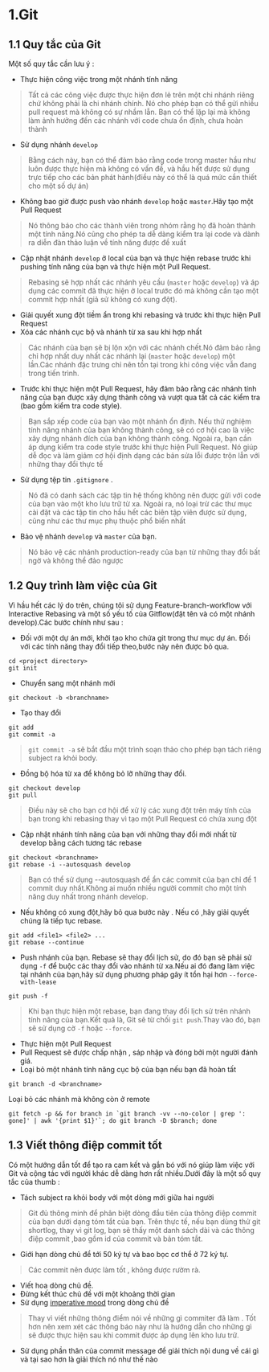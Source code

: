 # 1.Git
## 1.1 Quy tắc của Git
Một số quy tắc cần lưu ý : 
* Thực hiện công việc trong một nhánh tính năng
> Tất cả các công việc được thực hiện đơn lẻ trên một chi nhánh riêng chứ không phải là chi nhánh chính. Nó cho phép bạn có thể gửi nhiều pull request mà không có sự nhầm lẫn. Bạn có thể lặp lại mà không làm ảnh hưởng đến các nhánh với code chưa ổn định, chưa hoàn thành
* Sử dụng nhánh `develop`
> Bằng cách này, bạn có thể đảm bảo rằng code trong master hầu như luôn được thực hiện mà không có vấn đề, và hầu hết được sử dụng trực tiếp cho các bản phát hành(điều này có thể là quá mức cần thiết cho một số dự án)
* Không bao giờ được push vào nhánh `develop` hoặc `master`.Hãy tạo một Pull Request
> Nó thông báo cho các thành viên trong nhóm rằng họ đã hoàn thành một tính năng.Nó cũng cho phép ta dễ dàng kiểm tra lại code và dành ra diễn đàn thảo luận về tính năng được đề xuất
* Cập nhật nhánh `develop` ở local của bạn và thực hiện rebase trước khi pushing tính năng của bạn và thực hiện một Pull Request.
> Rebasing sẽ hợp nhất các nhánh yêu cầu (`master` hoặc `develop`) và áp dụng các commit đã thực hiện ở local trước đó mà không cần tạo một commit hợp nhất (giả sử không có xung đột).
* Giải quyết xung đột tiềm ẩn trong khi rebasing và trước khi thực hiện Pull Request
* Xóa các nhánh cục bộ và nhánh từ xa sau khi hợp nhất
> Các nhánh của bạn sẽ bị lộn xộn với các nhánh chết.Nó đảm bảo rằng chỉ hợp nhất duy nhất các nhánh lại (`master` hoặc `develop`) một lần.Các nhánh đặc trưng chỉ nên tồn tại trong khi công việc vẫn đang trong tiến trình.
* Trước khi thực hiện một Pull Request, hãy đảm bảo rằng các nhánh tính năng của bạn được xây dựng thành công và vượt qua tất cả các kiểm tra (bao gồm kiểm tra code style).
> Bạn sắp xếp code của bạn vào một nhánh ổn định. Nếu thử nghiệm tính năng nhánh của bạn không thành công, sẽ có cơ hội cao là việc xây dựng nhánh đích của bạn không thành công. Ngoài ra, bạn cần áp dụng kiểm tra code style trước khi thực hiện Pull Request. Nó giúp dễ đọc và làm giảm cơ hội định dạng các bản sửa lỗi được trộn lẫn với những thay đổi thực tế
* Sử dụng tệp tin `.gitignore` .
> Nó đã có danh sách các tập tin hệ thống không nên được gửi với code của bạn vào một kho lưu trữ từ xa. Ngoài ra, nó loại trừ các thư mục cài đặt và các tập tin cho hầu hết các biên tập viên được sử dụng, cũng như các thư mục phụ thuộc phổ biến nhất
* Bảo vệ nhánh `develop` và `master` của bạn.
> Nó bảo vệ các nhánh production-ready của bạn từ những thay đổi bất ngờ và không thể đảo ngược
## 1.2 Quy trình làm việc của Git
Vì hầu hết các lý do trên, chúng tôi sử dụng Feature-branch-workflow với Interactive Rebasing và một số yếu tố của Gitflow(đặt tên và có một nhánh develop).Các bước chính như sau :
* Đối với một dự án mới, khởi tạo kho chứa git trong thư mục dự án. Đối với các tính năng thay đổi tiếp theo,bước này nên được bỏ qua.
```
cd <project directory>
git init
```
* Chuyển sang một nhánh mới
```
git checkout -b <branchname>
```
* Tạo thay đổi 
```
git add
git commit -a
```
> `git commit -a` sẽ bắt đầu một trình soạn thảo cho phép bạn tách riêng subject ra khỏi body.
* Đồng bộ hóa từ xa để không bỏ lỡ những thay đổi.
```
git checkout develop
git pull
```
> Điều này sẽ cho bạn cơ hội để xử lý các xung đột trên máy tính của bạn trong khi rebasing thay vì tạo một Pull Request có chứa xung đột
* Cập nhật nhánh tính năng của bạn với những thay đổi mới nhất từ develop bằng cách tương tác rebase
```
git checkout <branchname>
git rebase -i --autosquash develop
```
> Bạn có thể sử dụng --autosquash để ẩn các commit của bạn chỉ để 1 commit duy nhất.Không ai muốn nhiều người commit cho một tính năng duy nhất trong nhánh develop.
* Nếu không có xung đột,hãy bỏ qua bước này . Nếu có ,hãy giải quyết chúng là tiếp tục rebase.
```
git add <file1> <file2> ...
git rebase --continue
```
* Push nhánh của bạn. Rebase sẽ thay đổi lịch sử, do đó bạn sẽ phải sử dụng `-f` để buộc các thay đổi vào nhánh từ xa.Nếu ai đó đang làm việc tại nhánh của bạn,hãy sử dụng phương pháp gây ít tổn hại hơn `--force-with-lease`
```
git push -f
```
> Khi bạn thực hiện một rebase, bạn đang thay đổi lịch sử trên nhánh tính năng của bạn.Kết quả là, Git sẽ từ chối `git push`.Thay vào đó, bạn sẽ sử dụng cờ `-f` hoặc `--force`.
* Thực hiện một Pull Request
* Pull Request sẽ được chấp nhận , sáp nhập và đóng bởi một người đánh giá.
* Loại bỏ một nhánh tính năng cục bộ của bạn nếu bạn đã hoàn tất
```
git branch -d <branchname>
```
Loại bỏ các nhánh mà không còn ở remote
```
git fetch -p && for branch in `git branch -vv --no-color | grep ': gone]' | awk '{print $1}'`; do git branch -D $branch; done
```
## 1.3 Viết thông điệp commit tốt
Có một hướng dẫn tốt để  tạo ra cam kết và gắn bó với nó giúp làm việc với Git và cộng tác với người khác dễ dàng hơn rất nhiều.Dưới đây là một số quy tắc của thumb :
* Tách subject  ra khỏi body với một dòng mới giữa hai người
> Git đủ thông minh để phân biệt dòng đầu tiên của thông điệp commit của bạn dưới dạng tóm tắt của bạn. Trên thực tế, nếu bạn dùng thử git shortlog, thay vì git log, bạn sẽ thấy một danh sách dài và các thông điệp commit ,bao gồm id của commit và bản tóm tắt.
* Giới hạn dòng chủ đề tới 50 ký tự và bao bọc cơ thể ở 72 ký tự.
> Các commit nên được làm tốt , không được rườm rà.
* Viết hoa dòng chủ đề.
* Đừng kết thúc chủ đề với một khoảng thời gian
* Sử dụng [imperative mood](https://en.wikipedia.org/wiki/Imperative_mood) trong dòng chủ đề
> Thay vì viết những thông điểm nói về những gì commiter đã làm . Tốt hơn nên xem xét các thông báo này như là hướng dẫn cho những gì sẽ được thực hiện sau khi commit được áp dụng lên kho lưu trữ.
* Sử dụng phần thân của commit message để giải thích nội dung về cái gì và tại sao hơn là giải thích nó như thế nào
